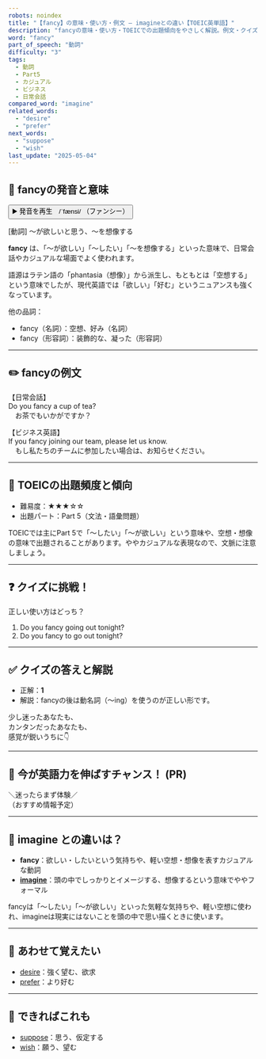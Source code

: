 ```yaml
---
robots: noindex
title: "【fancy】の意味・使い方・例文 ― imagineとの違い【TOEIC英単語】"
description: "fancyの意味・使い方・TOEICでの出題傾向をやさしく解説。例文・クイズ付きでimagineとの違いもわかりやすく学べます。"
word: "fancy"
part_of_speech: "動詞"
difficulty: "3"
tags:
  - 動詞
  - Part5
  - カジュアル
  - ビジネス
  - 日常会話
compared_word: "imagine"
related_words:
  - "desire"
  - "prefer"
next_words:
  - "suppose"
  - "wish"
last_update: "2025-05-04"
---
```


## 🔰 fancyの発音と意味

<button class="play-audio" onclick="playTTS('fancy')">
  <span class="play-audio-main">
    ▶️ 発音を再生　/ˈfænsi/
  </span>
  <span class="play-audio-sub">
    （ファンシー）
  </span>
</button>

[動詞] ～が欲しいと思う、～を想像する

**fancy** は、「～が欲しい」「～したい」「～を想像する」といった意味で、日常会話やカジュアルな場面でよく使われます。

語源はラテン語の「phantasia（想像）」から派生し、もともとは「空想する」という意味でしたが、現代英語では「欲しい」「好む」というニュアンスも強くなっています。

他の品詞：  
- fancy（名詞）：空想、好み（名詞）
- fancy（形容詞）：装飾的な、凝った（形容詞）

---

## ✏️ fancyの例文

【日常会話】  
Do you fancy a cup of tea?  
　お茶でもいかがですか？

【ビジネス英語】  
If you fancy joining our team, please let us know.  
　もし私たちのチームに参加したい場合は、お知らせください。

---

## 🎯 TOEICの出題頻度と傾向

- 難易度：★★★☆☆
- 出題パート：Part 5（文法・語彙問題）

TOEICでは主にPart 5で「～したい」「～が欲しい」という意味や、空想・想像の意味で出題されることがあります。ややカジュアルな表現なので、文脈に注意しましょう。

---

## ❓ クイズに挑戦！

正しい使い方はどっち？

1. Do you fancy going out tonight?  
2. Do you fancy to go out tonight?

---

## ✅ クイズの答えと解説

- 正解：**1**
- 解説：fancyの後は動名詞（～ing）を使うのが正しい形です。

少し迷ったあなたも、  
カンタンだったあなたも、  
感覚が鋭いうちに👇️

---

## 🚀 今が英語力を伸ばすチャンス！ (PR)

<div class="info-center">
＼迷ったらまず体験／<br>  
（おすすめ情報予定）
</div>

---

## 🤔  imagine との違いは？

- **fancy**：欲しい・したいという気持ちや、軽い空想・想像を表すカジュアルな動詞
- **[imagine](/word/imagine/)**：頭の中でしっかりとイメージする、想像するという意味でややフォーマル

fancyは「～したい」「～が欲しい」といった気軽な気持ちや、軽い空想に使われ、imagineは現実にはないことを頭の中で思い描くときに使います。

---

## 🧩 あわせて覚えたい

- [desire](/word/desire/)：強く望む、欲求
- [prefer](/word/prefer/)：より好む

---

## 📖 できればこれも

- [suppose](/word/suppose/)：思う、仮定する
- [wish](/word/wish/)：願う、望む

<!-- cvid: aid06_bid39 -->
